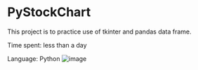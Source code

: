 # PyStockChart
This project is to practice use of tkinter and pandas data frame.

Time spent: less than a day

Language: Python
![image](https://github.com/user-attachments/assets/c97dfc63-0bf7-409a-beab-c745a6646b5b)

